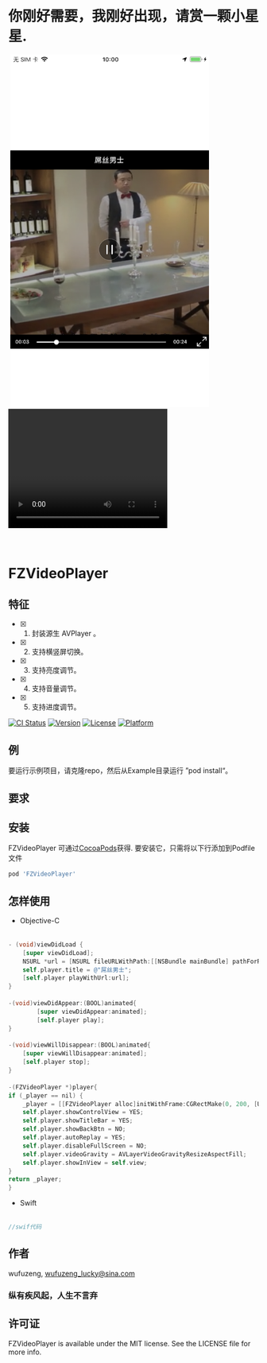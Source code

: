 
# 你刚好需要，我刚好出现，请赏一颗小星星.

<p align="center" >

</p>

<img src="https://github.com/wufuzeng/FZVideoPlayer/blob/master/Screenshots/example87.png" title="" float=left width = '400px'>
<img src="https://github.com/wufuzeng/FZVideoPlayer/blob/master/Screenshots/example88.png" title="" float=left width = '400px'>
<video width="320" height="240" controls="controls">
<source src="https://github.com/wufuzeng/FZVideoPlayer/blob/master/Screenshots/1562660098754630.mp4" type="video/mp4">
Your browser does not support the video tag.
</video>


<p align="center" >
<img src= ”图片路径" title="">
</p>


# FZVideoPlayer
##  特征
- [x]  1.  封装源生 AVPlayer 。
- [x]  2.  支持横竖屏切换。
- [x]  3. 支持亮度调节。
- [x]  4. 支持音量调节。
- [x]  5. 支持进度调节。


[![CI Status](https://img.shields.io/travis/wufuzeng/FZVideoPlayer.svg?style=flat)](https://travis-ci.org/wufuzeng/FZVideoPlayer)
[![Version](https://img.shields.io/cocoapods/v/FZVideoPlayer.svg?style=flat)](https://cocoapods.org/pods/FZVideoPlayer)
[![License](https://img.shields.io/cocoapods/l/FZVideoPlayer.svg?style=flat)](https://cocoapods.org/pods/FZVideoPlayer)
[![Platform](https://img.shields.io/cocoapods/p/FZVideoPlayer.svg?style=flat)](https://cocoapods.org/pods/FZVideoPlayer)

## 例

要运行示例项目，请克隆repo，然后从Example目录运行 ”pod install“。

## 要求


## 安装

FZVideoPlayer 可通过[CocoaPods](https://cocoapods.org)获得. 要安装它，只需将以下行添加到Podfile文件

```ruby
pod 'FZVideoPlayer'
```

## 怎样使用

* Objective-C

```objective-c

- (void)viewDidLoad {
    [super viewDidLoad];
    NSURL *url = [NSURL fileURLWithPath:[[NSBundle mainBundle] pathForResource:@"Test"  ofType:@"mov"]];
    self.player.title = @"屌丝男士";
    [self.player playWithUrl:url];
}

-(void)viewDidAppear:(BOOL)animated{
        [super viewDidAppear:animated];
        [self.player play];
}

-(void)viewWillDisappear:(BOOL)animated{
    [super viewWillDisappear:animated];
    [self.player stop]; 
}

-(FZVideoPlayer *)player{
if (_player == nil) {
    _player = [[FZVideoPlayer alloc]initWithFrame:CGRectMake(0, 200, [UIScreen  mainScreen].bounds.size.width, [UIScreen mainScreen].bounds.size.width)];
    self.player.showControlView = YES;
    self.player.showTitleBar = YES;
    self.player.showBackBtn = NO;
    self.player.autoReplay = YES;
    self.player.disableFullScreen = NO;
    self.player.videoGravity = AVLayerVideoGravityResizeAspectFill;
    self.player.showInView = self.view;
}
return _player;
}

```

* Swift

```swift

//swif代码

```


## 作者

wufuzeng, wufuzeng_lucky@sina.com
### 纵有疾风起，人生不言弃

## 许可证

FZVideoPlayer is available under the MIT license. See the LICENSE file for more info.
